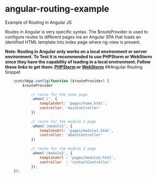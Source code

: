 # angular-routing-example
Example of Routing in Angular JS

Routes in Angular is very specific syntax. The $routeProvider is used to configure routes to different pages ina an Angular SPA that loads an identified HTML template into index page where ng-view is present.

**Note: Routing in Angular only works on a local environment or server environment. To Test it is recommended to use PHPStorm or WebStorm since they have the capability of loading in a local environment. Follow these links to get them: [PHPStorm](https://www.jetbrains.com/phpstorm/) or [WebStorm](https://www.jetbrains.com/webstorm/)**
##Angular Routing Snippet
```javascript
    scotchApp.config(function ($routeProvider) {
        $routeProvider
    
            // route for the home page
            .when('/', {
                templateUrl: 'pages/home.html',
                controller: 'mainController'
            })
    
            // route for the module 1 page
            .when('/module1', {
                templateUrl: 'pages/module1.html',
                controller: 'aboutController'
            })
    
            // route for the module 2 page
            .when('/module2', {
                templateUrl : 'pages/module2.html',
                controller  : 'contactController'
            });
    });
```
